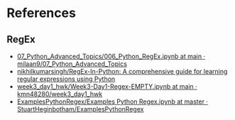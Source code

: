 # References

## RegEx

* [07_Python_Advanced_Topics/006_Python_RegEx.ipynb at main · milaan9/07_Python_Advanced_Topics](https://github.com/milaan9/07_Python_Advanced_Topics/blob/main/006_Python_RegEx.ipynb)
* [nikhilkumarsingh/RegEx-In-Python: A comprehensive guide for learning regular expressions using Python](https://github.com/nikhilkumarsingh/RegEx-In-Python)
* [week3_day1_hwk/Week3-Day1-Regex-EMPTY.ipynb at main · kmn48280/week3_day1_hwk](https://github.com/kmn48280/week3_day1_hwk/blob/main/Week3-Day1-Regex-EMPTY.ipynb)
* [ExamplesPythonRegex/Examples Python Regex.ipynb at master · StuartHeginbotham/ExamplesPythonRegex](https://github.com/StuartHeginbotham/ExamplesPythonRegex/blob/master/Examples%20Python%20Regex.ipynb) 
